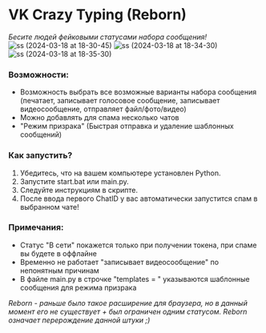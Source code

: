 # VK Crazy Typing (Reborn)

*Бесите людей фейковыми статусами набора сообщения!*
![ss (2024-03-18 at 18-30-45)](https://github.com/elite-nick/VK_crazy_typing_reborn/assets/16212039/14220eed-7e5b-4599-8af0-8b228fde0a04)
![ss (2024-03-18 at 18-34-30)](https://github.com/elite-nick/VK_crazy_typing_reborn/assets/16212039/e0d71ee7-091a-4057-b58d-914114d8b997)
![ss (2024-03-18 at 18-35-30)](https://github.com/elite-nick/VK_crazy_typing_reborn/assets/16212039/6c9785d9-515b-430a-a614-0051c7cd1ddf)

### Возможности:
* Возможность выбрать все возможные варианты набора сообщения (печатает, записывает голосовое сообщение, записывает видеосообщение, отправляет файл/фото/видео)
* Можно добавлять для спама несколько чатов
* "Режим призрака" (Быстрая отправка и удаление шаблонных сообщений)

### Как запустить?
1. Убедитесь, что на вашем компьютере установлен Python.
2. Запустите start.bat или main.py.
3. Следуйте инструкциям в скрипте.
4. После ввода первого ChatID у вас автоматически запустится спам в выбранном чате!

### Примечания:
* Статус "В сети" покажется только при получении токена, при спаме вы будете в оффлайне
* Временно не работает "записывает видеосообщение" по непонятным причинам
* В файле main.py в строчке "templates = " указываются шаблонные сообщения для режима призрака

*Reborn - раньше было такое расширение для браузера, но в данный момент его не существует + был ограничен одним статусом. Reborn означает перерождение данной штуки ;)*
